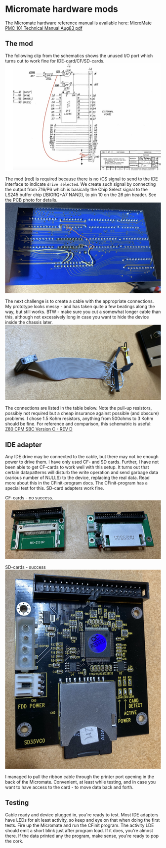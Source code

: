 # Micromate hardware mods

The Micromate hardware reference manual is available here:
[MicroMate PMC 101 Technical Manual Aug83 pdf](https://1library.net/document/z3dwn59y-micromate-pmc-technical-manual-aug-pdf.html)

## The mod
The following clip from the schematics shows the unused I/O port which turns out to work fine for IDE-card/CF/SD-cards. 
![Micromate Dataport Schematic](./img/PMC101-data-if.jpg)

The mod (red) is required because there is no /CS signal to send to the IDE interface to indicate `drive selected`. We create such signal by connecting the output from Z16/P6 which is basically the Chip Select signal to the LS245 buffer chip (/BIORQ+A7 NAND), to pin 10 on the 26 pin header. See the PCB photo for details.
![Minimal change on main board](./img/IMG_6486.jpeg)

The next challenge is to create a cable with the appropriate connections. My prototype looks messy - and has taken quite a few beatings along the way, but still works. BTW - make sure you cut a somewhat longer cable than this, although not excessively long in case you want to hide the device inside the chassis later. 
![Dataport to IDE cable](https://github.com/Mellvik/micromate/blob/main/docs/img/IMG_6582.jpeg)

The connections are listed in the table below. Note the pull-up resistors, possibly not required but a cheap insurance against possible (and obscure) problems. I chose 1.5 Kohm resistors, anything from 500ohms to 3 Kohm should be fine. For reference and comparison, this schematric is useful: [Z80 CPM SBC Version C - REV D](https://easyeda.com/peabody1929/CPM_Z80_Board_REV_B_copy-76313012f79945d3b8b9d3047368abf7)

## IDE adapter
Any IDE drive may be connected to the cable, but there may not be enough power to drive them. I have only used CF- and SD cards.
Further, I have not been able to get CF-cards to work well with this setup. It turns out that certain datapatterns will disturb the write operation and send garbage data (various number of NULLS) to the device, replacing the real data. Read more about this in the CFinit-program docs. The CFinit-program has a special test for this. SD-card adapters work fine.

CF-cards - no success.
![CF-card adapters, don't work reliably](./img/IMG_6580.jpeg)

SD-cards - success
![SD-card adapter, works fine](./img/IMG_6581.jpeg)

I managed to pull the ribbon cable through the printer port opening in the back of the Micromate. Convenient, at least while testing, and in case you want to have access to the card - to move data back and forth.

## Testing
Cable ready and device plugged in, you're ready to test. Most IDE adapters have LEDs for alt least activity, so keep and eye on that when doing the first tests. Fire up the Micromate and run the CFinit program. The activity LDE should emit a short blink just after program load. If it does, you're almost there. If the data printed any the program, make sense, you're ready to pop the cork.

